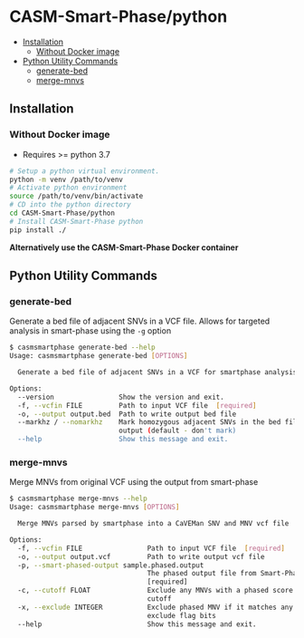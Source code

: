# CASM-Smart-Phase/python

- [Installation](#installation)
  - [Without Docker image](#without-docker-image)
- [Python Utility Commands](#python-utility-commands)
  - [generate-bed](#generate-bed)
  - [merge-mnvs](#merge-mnvs)

## Installation

### Without Docker image

- Requires >= python 3.7

```bash
# Setup a python virtual environment.
python -m venv /path/to/venv
# Activate python environment
source /path/to/venv/bin/activate
# CD into the python directory
cd CASM-Smart-Phase/python
# Install CASM-Smart-Phase python
pip install ./
```

<!-- markdownlint-disable MD036 -->

**Alternatively use the CASM-Smart-Phase Docker container**

## Python Utility Commands

### generate-bed

Generate a bed file of adjacent SNVs in a VCF file. Allows for targeted analysis in smart-phase using the `-g` option

```bash
$ casmsmartphase generate-bed --help
Usage: casmsmartphase generate-bed [OPTIONS]

  Generate a bed file of adjacent SNVs in a VCF for smartphase analysis

Options:
  --version                Show the version and exit.
  -f, --vcfin FILE         Path to input VCF file  [required]
  -o, --output output.bed  Path to write output bed file
  --markhz / --nomarkhz    Mark homozygous adjacent SNVs in the bed file
                           output (default - don't mark)
  --help                   Show this message and exit.
```

### merge-mnvs

Merge MNVs from original VCF using the output from smart-phase

```bash
$ casmsmartphase merge-mnvs --help
Usage: casmsmartphase merge-mnvs [OPTIONS]

  Merge MNVs parsed by smartphase into a CaVEMan SNV and MNV vcf file

Options:
  -f, --vcfin FILE                Path to input VCF file  [required]
  -o, --output output.vcf         Path to write output vcf file
  -p, --smart-phased-output sample.phased.output
                                  The phased output file from Smart-Phase
                                  [required]
  -c, --cutoff FLOAT              Exclude any MNVs with a phased score <
                                  cutoff
  -x, --exclude INTEGER           Exclude phased MNV if it matches any of the
                                  exclude flag bits
  --help                          Show this message and exit.
```
